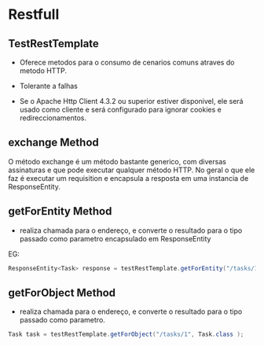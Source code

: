 # Restfull 

## TestRestTemplate

* Oferece metodos para o consumo de cenarios comuns atraves do metodo HTTP.

* Tolerante a falhas

* Se o Apache Http Client 4.3.2 ou superior estiver disponivel, ele será usado como cliente e será configurado para ignorar cookies e redireccionamentos.

## exchange Method

O método exchange é um método bastante generico, com diversas assinaturas e que pode executar qualquer método HTTP. No geral o que ele faz é executar um requisition e encapsula a resposta em uma instancia de ResponseEntity.


## getForEntity Method

* realiza chamada para o endereço, e converte o resultado para o tipo passado como parametro encapsulado em ResponseEntity

EG: 

```java
ResponseEntity<Task> response = testRestTemplate.getForEntity("/tasks/1", Task.class );
```

## getForObject Method

* realiza chamada para o endereço, e converte o resultado para o tipo passado como parametro.

```java
Task task = testRestTemplate.getForObject("/tasks/1", Task.class );
```

